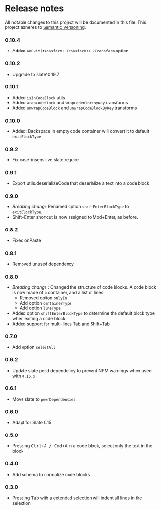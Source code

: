 # Release notes
All notable changes to this project will be documented in this file.
This project adheres to [Semantic Versioning](http://semver.org/).

### 0.10.4

- Added `onExit(transform: Transform): ?Transform` option

### 0.10.2

- Upgrade to slate^0.19.7

### 0.10.1

- Added `isInCodeBlock` utils
- Added `wrapCodeBlock` and `wrapCodeBlockByKey` transforms
- Added `unwrapCodeBlock` and `unwrapCodeBlockByKey` transforms

### 0.10.0

- Added: Backspace in empty code container will convert it to default `exitBlockType`

### 0.9.2

- Fix case-insensitive slate require

### 0.9.1

- Export utils.deserializeCode that deserialize a text into a code block

### 0.9.0

- *Breaking change* Renamed option `shiftEnterBlockType` to `exitBlockType`.
- Shift+Enter shortcut is now assigned to Mod+Enter, as before.

### 0.8.2

- Fixed onPaste

### 0.8.1

- Removed unused dependency

### 0.8.0

- *Breaking change* : Changed the structure of code blocks. A code block is now made of a container, and a list of lines.
  - Removed option `onlyIn`
  - Add option `containerType`
  - Add option `lineType`
- Added option `shiftEnterBlockType` to determine the default block type when exiting a code block.
- Added support for multi-lines Tab and Shift+Tab

### 0.7.0

- Add option `selectAll`

### 0.6.2

- Update slate peed dependency to prevent NPM warnings when used with `0.15.x`

### 0.6.1

- Move slate to `peerDependencies`

### 0.6.0

- Adapt for Slate 0.15

### 0.5.0

- Pressing <kbd>Ctrl+A / Cmd+A</kbd> in a code block, select only the text in the block

### 0.4.0

- Add schema to normalize code blocks

### 0.3.0

- Pressing <kbd>Tab</kbd> with a extended selection will indent all lines in the selection
